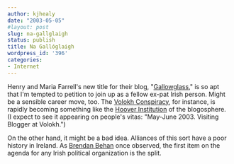 ```yaml
---
author: kjhealy
date: "2003-05-05"
#layout: post
slug: na-gallglaigh
status: publish
title: Na Gallóglaigh
wordpress_id: '396'
categories:
- Internet
---
```


Henry and Maria Farrell's new title for their blog, "[Gallowglass](http://www.henryfarrell.net/blog/ "Gallowglass")," is so apt that I'm tempted to petition to join up as a fellow ex-pat Irish person. Might be a sensible career move, too. The [Volokh Conspiracy](http://volokh.blogspot.com), for instance, is rapidly becoming something like the [Hoover Institution](http://www-hoover.stanford.edu/) of the blogosphere. (I expect to see it appearing on people's vitas: "May-June 2003. Visiting Blogger at Volokh.")

On the other hand, it might be a bad idea. Alliances of this sort have a poor history in Ireland. As [Brendan Behan](http://www.kirjasto.sci.fi/behan.htm) once observed, the first item on the agenda for any Irish political organization is the split.
